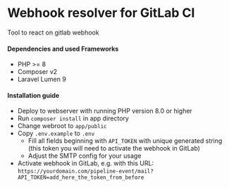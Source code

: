 # Webhook resolver for GitLab CI
Tool to react on gitlab webhook 

#### Dependencies and used Frameworks
* PHP >= 8
* Composer v2
* Laravel Lumen 9

#### Installation guide
* Deploy to webserver with running PHP version 8.0 or higher
* Run `composer install` in app directory
* Change webroot to `app/public`
* Copy `.env.example` to `.env`
  * Fill all fields beginning with `API_TOKEN` with unique generated string (this token you will need to activate the webhook in GitLab)
  * Adjust the SMTP config for your usage
* Activate webhook in GitLab, e.g. with this URL: `https://yourdomain.com/pipeline-event/mail?API_TOKEN=add_here_the_token_from_before`